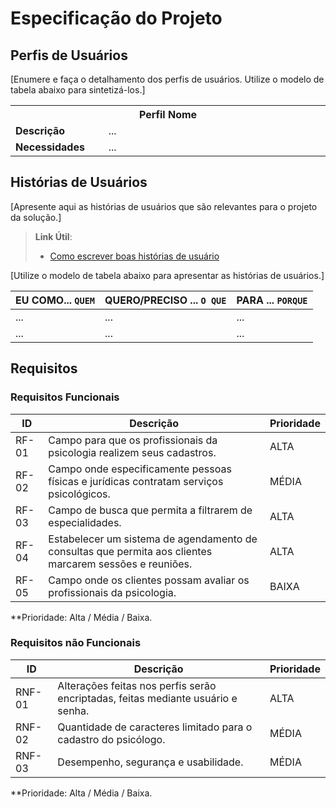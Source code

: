 # Especificação do Projeto

## Perfis de Usuários

[Enumere e faça o detalhamento dos perfis de usuários. Utilize o modelo de tabela abaixo para sintetizá-los.]

<table>
<tbody>
<tr align=center>
<th colspan="2">Perfil Nome </th>
</tr>
<tr>
<td width="150px"><b>Descrição</b></td>
<td width="600px">...</td>
</tr>
<tr>
<td><b>Necessidades</b></td>
<td>...</td>
</tr>
</tbody>
</table>


## Histórias de Usuários

[Apresente aqui as histórias de usuários que são relevantes para o projeto da solução.]

> **Link Útil**:
> - [Como escrever boas histórias de usuário](https://medium.com/vertice/como-escrever-boas-users-stories-hist%C3%B3rias-de-usu%C3%A1rios-b29c75043fac)

[Utilize o modelo de tabela abaixo para apresentar as histórias de usuários.]

|EU COMO... `QUEM`   | QUERO/PRECISO ... `O QUE` |PARA ... `PORQUE`                 |
|--------------------|---------------------------|----------------------------------|
| ...                | ...                       | ...                              |
| ...                | ...                       | ...                              |

## Requisitos 

### Requisitos Funcionais


|ID    | Descrição                | Prioridade |
|-------|---------------------------------|----|
| RF-01 | Campo para que os profissionais da psicologia realizem seus cadastros.   | ALTA | 
| RF-02 | Campo onde especificamente pessoas físicas e jurídicas contratam serviços psicológicos.   | MÉDIA |
| RF-03 | Campo de busca que permita a filtrarem de especialidades.   | ALTA |
| RF-04 | Estabelecer um sistema de agendamento de consultas que permita aos clientes marcarem sessões e reuniões.   | ALTA |
| RF-05 | Campo onde os clientes possam avaliar os profissionais da psicologia.   | BAIXA |

**Prioridade: Alta / Média / Baixa. 

### Requisitos não Funcionais


|ID      | Descrição               | Prioridade |
|--------|-------------------------|----|
| RNF-01 | Alterações feitas nos perfis serão encriptadas, feitas mediante usuário e senha.   | ALTA | 
| RNF-02 | Quantidade de caracteres limitado para o cadastro do psicólogo.   | MÉDIA | 
| RNF-03 | Desempenho, segurança e usabilidade.   | MÉDIA | 

**Prioridade: Alta / Média / Baixa. 

